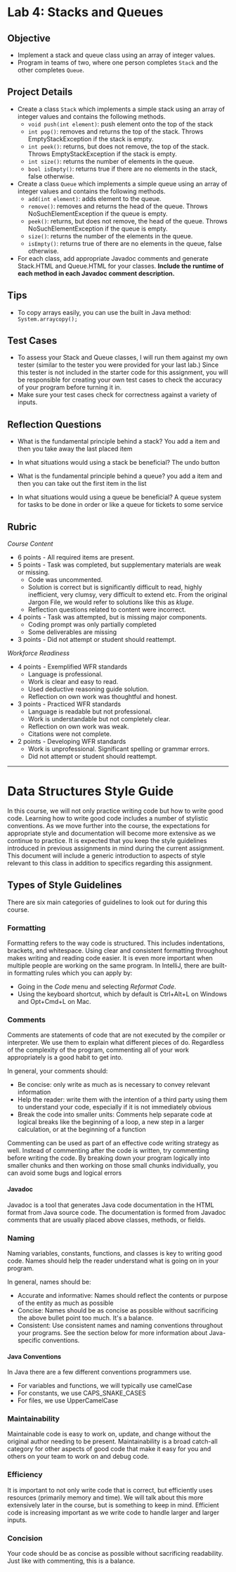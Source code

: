 # Lab 4: Stacks and Queues

## Objective

- Implement a stack and queue class using an array of integer values. 
- Program in teams of two, where one person completes `Stack` and the other completes `Queue`.

## Project Details

- Create a class `Stack` which implements a simple stack using an array of integer values and contains the following methods.
	- `void push(int element)`: push element onto the top of the stack
	- `int pop()`: removes and returns the top of the stack. Throws EmptyStackException if the stack is empty.
	- `int peek()`: returns, but does not remove, the top of the stack. Throws EmptyStackException if the stack is empty.
	- `int size()`: returns the number of elements in the queue.
	- `bool isEmpty()`: returns true if there are no elements in the stack, false otherwise.
- Create a class `Queue` which implements a simple queue using an array of integer values and contains the following methods.
	- `add(int element)`: adds element to the queue.
	- `remove()`: removes and returns the head of the queue. Throws NoSuchElementException if the queue is empty.
	- `peek()`: returns, but does not remove, the head of the queue. Throws NoSuchElementException if the queue is empty.
	- `size()`: returns the number of the elements in the queue.
	- `isEmpty()`: returns true of there are no elements in the queue, false otherwise.
- For each class, add appropriate Javadoc comments and generate Stack.HTML and Queue.HTML for your classes. **Include the runtime of each method in each Javadoc comment description.**

## Tips

- To copy arrays easily, you can use the built in Java method: ` System.arraycopy();`
## Test Cases

- To assess your Stack and Queue classes, I will run them against my own tester (similar to the tester you were provided for your last lab.) Since this tester is not included in the starter code for this assignment, you will be responsible for creating your own test cases to check the accuracy of your program before turning it in.
- Make sure your test cases check for correctness against a variety of inputs. 

## Reflection Questions

- What is the fundamental principle behind a stack?
  You add a item and then you take away the last placed item
  
- In what situations would using a stack be beneficial?
  The undo button 
  
- What is the fundamental principle behind a queue?
  you add a item and then you can take out the first item in the list
  
- In what situations would using a queue be beneficial?
  A queue system for tasks to be done in order or like a queue for tickets to some service

## Rubric

*Course Content*

- 6 points - All required items are present.
- 5 points - Task was completed, but supplementary materials are weak or missing.
    - Code was uncommented.
    - Solution is correct but is significantly difficult to read, highly inefficient, very clumsy, very difficult to extend etc. From the original Jargon File, we would refer to solutions like this as *kluge*.
    - Reflection questions related to content were incorrect.
- 4 points - Task was attempted, but is missing major components.
    - Coding prompt was only partially completed
    - Some deliverables are missing
- 3 points - Did not attempt or student should reattempt.

*Workforce Readiness*

- 4 points - Exemplified  WFR standards
    - Language is professional.
    - Work is clear and easy to read.
    - Used deductive reasoning guide solution.
    - Reflection on own work was thoughtful and honest.
- 3 points - Practiced WFR standards
    - Language is readable but not professional.
    - Work is understandable but not completely clear.
    - Reflection on own work was weak.
    - Citations were not complete.
- 2 points - Developing WFR standards
    - Work is unprofessional. Significant spelling or grammar errors.
    - Did not attempt or student should reattempt.

---

# Data Structures Style Guide  
  
In this course, we will not only practice writing code but how to write good code. Learning how to write good code  includes a number of stylistic conventions. As we move further into the course, the expectations for appropriate  style and documentation will become more extensive as we continue to practice. It is expected that you keep the style  guidelines introduced in previous assignments in mind during the current assignment. This document will include a generic introduction to aspects of style relevant to this class in addition to specifics regarding this assignment.  
  
## Types of Style Guidelines  
  
There are six main categories of guidelines to look out for during this course.  
  
### Formatting  
  
  
Formatting refers to the way code is structured. This includes indentations, brackets, and whitespace. Using clear and  consistent formatting throughout makes writing and reading code easier. It is even more important when multiple people  are working on the same program. In IntelliJ, there are built-in formatting rules which you can apply by:  
  
- Going in the _Code_ menu and selecting _Reformat Code_.  
- Using the keyboard shortcut, which by default is Ctrl+Alt+L on Windows and Opt+Cmd+L on Mac.  
  
### Comments  
  
Comments are statements of code that are not executed by the compiler or interpreter. We use them to explain what  different pieces of do. Regardless of the complexity of the program, commenting all of your work appropriately is a good  habit to get into.  
  
In general, your comments should:  
  
- Be concise: only write as much as is necessary to convey relevant information  
- Help the reader: write them with the intention of a third party using them to understand your code, especially if it  is not immediately obvious  
- Break the code into smaller units: Comments help separate code at logical breaks like the beginning of a loop, a new  step in a larger calculation, or at the beginning of a function  
  
Commenting can be used as part of an effective code writing strategy as well. Instead of commenting after the code is  written, try commenting before writing the code. By breaking down your program logically into smaller chunks and then  working on those small chunks individually, you can avoid some bugs and logical errors  
  
#### Javadoc  
  
Javadoc is a tool that generates Java code documentation in the HTML format from Java source code. The documentation is  formed from Javadoc comments that are usually placed above classes, methods, or fields.
### Naming  
  
Naming variables, constants, functions, and classes is key to writing good code. Names should help the reader understand  what is going on in your program.  
  
In general, names should be:  
  
- Accurate and informative: Names should reflect the contents or purpose of the entity as much as possible  
- Concise: Names should be as concise as possible without sacrificing the above bullet point too much. It's a balance.  
- Consistent: Use consistent names and naming conventions throughout your programs. See the section below for more  information about Java-specific conventions.  
  
#### Java Conventions  
  
In Java there are a few different conventions programmers use.  
  
- For variables and functions, we will typically use camelCase  
- For constants, we use CAPS_SNAKE_CASES  
- For files, we use UpperCamelCase  
  
### Maintainability  
  
Maintainable code is easy to work on, update, and change without the original author needing to be present.  Maintainability is a broad catch-all category for other aspects of good code that make it easy for you and others on  your team to work on and debug code.  
  
### Efficiency  
  
It is important to not only write code that is correct, but efficiently uses resources (primarily memory and time). We  will talk about this more extensively later in the course, but is something to keep in mind. Efficient code is  increasing important as we write code to handle larger and larger inputs.  
  
### Concision  
  
Your code should be as concise as possible without sacrificing readability. Just like with commenting, this is a  balance.  

